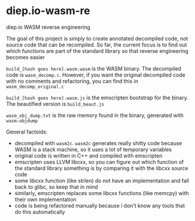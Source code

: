 # diep.io-wasm-re
diep.io WASM reverse engineering

The goal of this project is simply to create annotated decompiled code, not
source code that can be recompiled. So far, the current focus is to find out
which functions are part of the standard library so that reverse engineering
becomes easier

`build_[hash goes here].wasm.wasm` is the WASM binary. The decompiled code is
`wasm_decomp.c`. However, if you want the original decompiled code with no
comments and refactoring, you can find this in `wasm_decomp_original.c`

`build_[hash goes here].wasm.js` is the emscripten bootstrap for the binary. The
beautified version is `build_beaut.js`

`wasm_obj_dump.txt` is the raw memory found in the binary, generated with
`wasm-objdump`

General factoids:
- decompiled with `wasm2c`. `wasm2c` generates really shitty code because WASM
  is a stack machine, so it uses a lot of temporary variables
- original code is written in C++ and compiled with emscripten
- emscripten uses LLVM libcxx, so you can figure out which function of the
  standard library something is by comparing it with the libcxx source code
- some libcxx function (like strlen) do not have an implementation and fall back
  to glibc, so keep that in mind
- similarly, emscripten replaces some libcxx functions (like memcpy) with their
  own implementation
- code is being refactored manually because i don't know any tools that do this
  automatically

